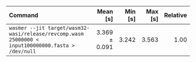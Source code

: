 | Command | Mean [s] | Min [s] | Max [s] | Relative |
|:---|---:|---:|---:|---:|
| `wasmer --jit target/wasm32-wasi/release/revcomp.wasm 25000000 < input100000000.fasta > /dev/null` | 3.369 ± 0.091 | 3.242 | 3.563 | 1.00 |
